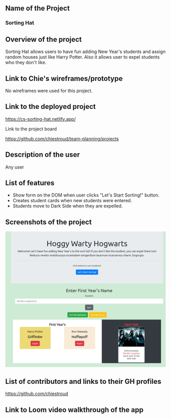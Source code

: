 ## Name of the Project
### Sorting Hat

## Overview of the project
Sorting Hat allows users to have fun adding New Year's students and assign random houses just like Harry Potter. Also it allows user to expel students who they don't like.

## Link to Chie's wireframes/prototype
No wireframes were used for this project.

## Link to the deployed project

<https://cs-sorting-hat.netlify.app/>

Link to the project board

<https://github.com/chiestroud/team-planning/projects>

## Description of the user
Any user

## List of features
* Show form on the DOM when user clicks "Let's Start Sorting!" button.
* Creates student cards when new students were entered.
* Students move to Dark Side when they are expelled.

## Screenshots of the project
![Screenshot](SortingHat.png)

## List of contributors and links to their GH profiles
<https://github.com/chiestroud>

## Link to Loom video walkthrough of the app
